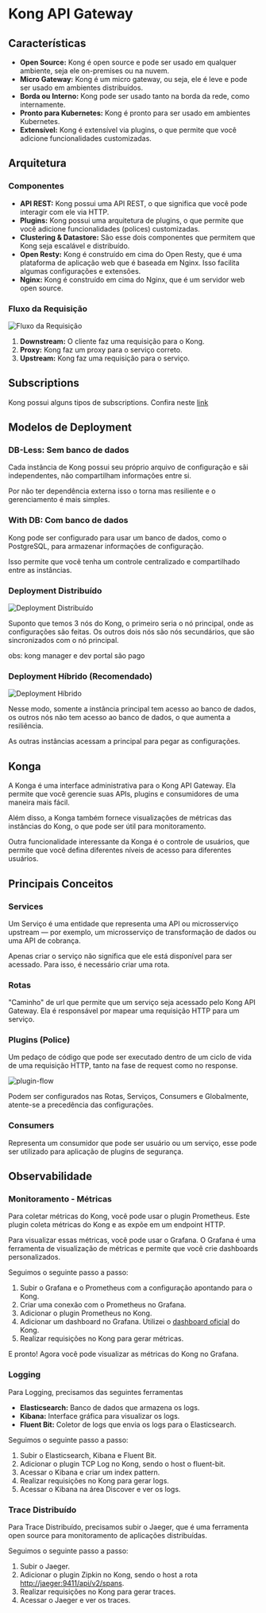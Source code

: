 # Kong API Gateway

## Características

- **Open Source:** Kong é open source e pode ser usado em qualquer ambiente, seja ele on-premises ou na nuvem.
- **Micro Gateway:** Kong é um micro gateway, ou seja, ele é leve e pode ser usado em ambientes distribuídos.
- **Borda ou Interno:** Kong pode ser usado tanto na borda da rede, como internamente.
- **Pronto para Kubernetes:** Kong é pronto para ser usado em ambientes Kubernetes.
- **Extensível:** Kong é extensível via plugins, o que permite que você adicione funcionalidades customizadas.

## Arquitetura

### Componentes

- **API REST:** Kong possui uma API REST, o que significa que você pode interagir com ele via HTTP.
- **Plugins:** Kong possui uma arquitetura de plugins, o que permite que você adicione funcionalidades (polices) customizadas.
- **Clustering & Datastore:** São esse dois componentes que permitem que Kong seja escalável e distribuído.
- **Open Resty:** Kong é construído em cima do Open Resty, que é uma plataforma de aplicação web que é baseada em Nginx. Isso facilita algumas configurações e extensões.
- **Nginx:** Kong é construído em cima do Nginx, que é um servidor web open source.

### Fluxo da Requisição

![Fluxo da Requisição](req-flow.png)

1. **Downstream:** O cliente faz uma requisição para o Kong.
2. **Proxy:** Kong faz um proxy para o serviço correto.
3. **Upstream:** Kong faz uma requisição para o serviço.

## Subscriptions

Kong possui alguns tipos de subscriptions. Confira neste [link](https://konghq.com/pricing)

## Modelos de Deployment

### DB-Less: Sem banco de dados

Cada instância de Kong possui seu próprio arquivo de configuração e sãi independentes, não compartilham informações entre si.

Por não ter dependência externa isso o torna mas resiliente e o gerenciamento é mais simples.

### With DB: Com banco de dados

Kong pode ser configurado para usar um banco de dados, como o PostgreSQL, para armazenar informações de configuração.

Isso permite que você tenha um controle centralizado e compartilhado entre as instâncias.

### Deployment Distribuído

![Deployment Distribuído](deployment-distr.png)

Suponto que temos 3 nós do Kong, o primeiro seria o nó principal, onde as configurações são feitas. Os outros dois nós são nós secundários, que são sincronizados com o nó principal.

obs: kong manager e dev portal são pago

### Deployment Híbrido (Recomendado)

![Deployment Híbrido](hib-deployment.png)

Nesse modo, somente a instância principal tem acesso ao banco de dados, os outros nós não tem acesso ao banco de dados, o que aumenta a resiliência.

As outras instâncias acessam a principal para pegar as configurações.

## Konga

A Konga é uma interface administrativa para o Kong API Gateway. Ela permite que você gerencie suas APIs, plugins e consumidores de uma maneira mais fácil.

Além disso, a Konga também fornece visualizações de métricas das instâncias do Kong, o que pode ser útil para monitoramento.

Outra funcionalidade interessante da Konga é o controle de usuários, que permite que você defina diferentes níveis de acesso para diferentes usuários.

## Principais Conceitos

### Services

Um Serviço é uma entidade que representa uma API ou microsserviço upstream — por exemplo, um microsserviço de transformação de dados ou uma API de cobrança.

Apenas criar o serviço não significa que ele está disponível para ser acessado. Para isso, é necessário criar uma rota.

### Rotas

"Caminho" de url que permite que um serviço seja acessado pelo Kong API Gateway. Ela é responsável por mapear uma requisição HTTP para um serviço.

### Plugins (Police)

Um pedaço de código que pode ser executado dentro de um ciclo de vida de uma requisição HTTP, tanto na fase de request como no response.

![plugin-flow](plugin-flow.png)

Podem ser configurados nas Rotas, Serviços, Consumers e Globalmente, atente-se a precedência das configurações.

### Consumers

Representa um consumidor que pode ser usuário ou um serviço, esse pode ser utilizado para aplicação de plugins de segurança.

## Observabilidade

### Monitoramento - Métricas

Para coletar métricas do Kong, você pode usar o plugin Prometheus. Este plugin coleta métricas do Kong e as expõe em um endpoint HTTP.

Para visualizar essas métricas, você pode usar o Grafana. O Grafana é uma ferramenta de visualização de métricas e permite que você crie dashboards personalizados.

Seguimos o seguinte passo a passo:

1. Subir o Grafana e o Prometheus com a configuração apontando para o Kong.
2. Criar uma conexão com o Prometheus no Grafana.
3. Adicionar o plugin Prometheus no Kong.
4. Adicionar um dashboard no Grafana. Utilizei o [dashboard oficial](https://grafana.com/grafana/dashboards/7424-kong-official/) do Kong.
5. Realizar requisições no Kong para gerar métricas.

E pronto! Agora você pode visualizar as métricas do Kong no Grafana.

### Logging

Para Logging, precisamos das seguintes ferramentas

- **Elasticsearch:** Banco de dados que armazena os logs.
- **Kibana:** Interface gráfica para visualizar os logs.
- **Fluent Bit:** Coletor de logs que envia os logs para o Elasticsearch.

Seguimos o seguinte passo a passo:

1. Subir o Elasticsearch, Kibana e Fluent Bit.
2. Adicionar o plugin TCP Log no Kong, sendo o host o fluent-bit.
3. Acessar o Kibana e criar um index pattern.
4. Realizar requisições no Kong para gerar logs.
5. Acessar o Kibana na área Discover e ver os logs.

### Trace Distribuído

Para Trace Distribuído, precisamos subir o Jaeger, que é uma ferramenta open source para monitoramento de aplicações distribuídas.

Seguimos o seguinte passo a passo:

1. Subir o Jaeger.
2. Adicionar o plugin Zipkin no Kong, sendo o host a rota <http://jaeger:9411/api/v2/spans>.
3. Realizar requisições no Kong para gerar traces.
4. Acessar o Jaeger e ver os traces.
